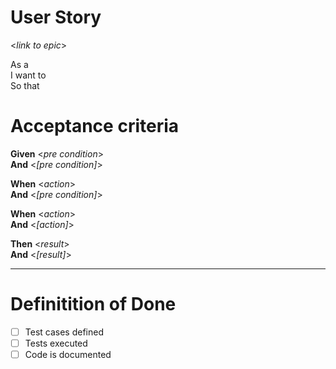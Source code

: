 # User Story 

<*link to epic*>
<!--
an epic is a large user story that cannot be delivered as defined within a single iteration or is large enough that it can be split into smaller user stories.
-->

As a <!-- Who wants to accomplish something  --> \
I want to <!-- What they want to accomplish --> \
So that <!-- Why they want to accomplish that thing -->

<!-- Example
As a bank customer
I want to withdraw money from an ATM
So that I'm not constrained by opening hours or lines at the teller's
-->

# Acceptance criteria
**Given** <*pre condition*>\
**And** <*[pre condition]*>


**When** <*action*>\
**And** <*[pre condition]*>


**When** <*action*>\
**And** <*[action]*>

**Then** <*result*>\
**And** <*[result]*>

___

<!--
Insert additional acceptance criterias separated by ---
-->

# Definitition of Done
<!--
The following tasks are optional, customize as you see fit.
-->

- [ ] Test cases defined <!-- Document defining acceptance criterias are tested. -->
- [ ] Tests executed
- [ ] Code is documented
